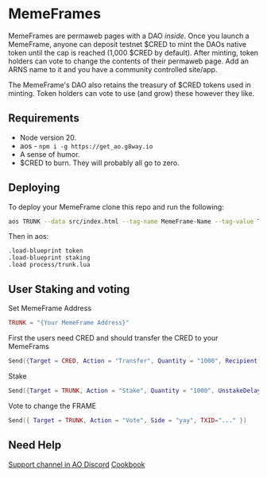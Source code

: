 # MemeFrames

MemeFrames are permaweb pages with a DAO _inside_. Once you launch a MemeFrame, anyone can deposit testnet $CRED to mint the DAOs native token until the cap is reached (1,000 $CRED by default). After minting, token holders can vote to change the contents of their permaweb page. Add an ARNS name to it and you have a community controlled site/app.

The MemeFrame's DAO also retains the treasury of $CRED tokens used in minting. Token holders can vote to use (and grow) these however they like.

## Requirements
- Node version 20.
- aos - `npm i -g https://get_ao.g8way.io`
- A sense of humor.
- $CRED to burn. They will probably all go to zero.


## Deploying

To deploy your MemeFrame clone this repo and run the following:

```sh
aos TRUNK --data src/index.html --tag-name MemeFrame-Name --tag-value TRUNK --tag-name MemeFrame --tag-value MemeFrame --tag-name FrameID --tag-value X5TgFGNgbje0JezztY5RL__VnYD9IieHa_9n9p0dMb0 --tag-name Content-Type --tag-value text/html
```

Then in aos:

```
.load-blueprint token
.load-blueprint staking
.load process/trunk.lua
```


## User Staking and voting

Set MemeFrame Address

```lua
TRUNK = "{Your MemeFrame Address}"
```

First the users need CRED and should transfer the CRED to your MemeFrams

```lua
Send({Target = CRED, Action = "Transfer", Quantity = "1000", Recipient = TRUNK})
```

Stake

```lua
Send({Target = TRUNK, Action = "Stake", Quantity = "1000", UnstakeDelay = "1000" })
```

Vote to change the FRAME

```lua
Send({ Target = TRUNK, Action = "Vote", Side = "yay", TXID="..." })
```

## Need Help

[Support channel in AO Discord](https://discord.gg/J6kQXpdPG3)
[Cookbook](https://cookbook_ao.g8way.io)
